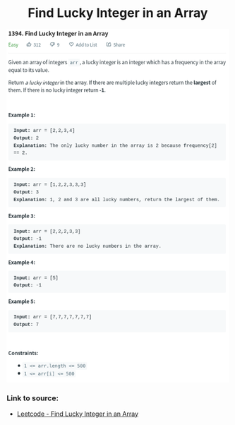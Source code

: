 <h1 align="center">Find Lucky Integer in an Array</h1>

![alt text](https://raw.githubusercontent.com/matthew01lokiet/Github-repos-images/main/Algs/Arrays/Mu9ql1WJ_o.png)


### Link to source: 
- <a href="https://leetcode.com/problems/find-lucky-integer-in-an-array/">Leetcode - Find Lucky Integer in an Array</a>
